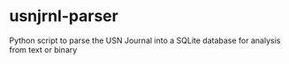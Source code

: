 # usnjrnl-parser
Python script to parse the USN Journal into a SQLite database for analysis from text or binary
